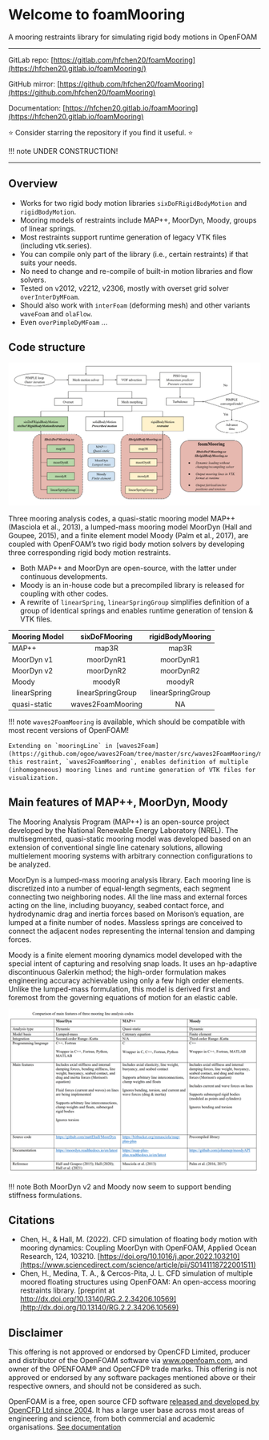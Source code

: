 # Welcome to foamMooring

A mooring restraints library for simulating rigid body motions in OpenFOAM

---

GitLab repo: [https://gitlab.com/hfchen20/foamMooring](https://hfchen20.gitlab.io/foamMooring/)

GitHub mirror: [https://github.com/hfchen20/foamMooring](https://github.com/hfchen20/foamMooring)

Documentation: [https://hfchen20.gitlab.io/foamMooring](https://hfchen20.gitlab.io/foamMooring)

:star: Consider starring the repository if you find it useful. :star:

!!! note
    UNDER CONSTRUCTION!

---

## Overview

- Works for two rigid body motion libraries `sixDoFRigidBodyMotion` and `rigidBodyMotion`.
- Mooring models of restraints include MAP++, MoorDyn, Moody, groups of linear springs.
- Most restraints support runtime generation of legacy VTK files (including vtk.series).
- You can compile only part of the library (i.e., certain restraints) if that suits your needs.
- No need to change and re-compile of built-in motion libraries and flow solvers.
- Tested on v2012, v2212, v2306, mostly with overset grid solver `overInterDyMFoam`.
- Should also work with `interFoam` (deforming mesh) and other variants `waveFoam` and `olaFlow`.
- Even `overPimpleDyMFoam` ...

## Code structure
![Flowchart of foamMooring](img/flowchart_foamMooring.svg)

Three mooring analysis codes, a quasi-static mooring model MAP++ (Masciola et al., 2013), a lumped-mass mooring model MoorDyn (Hall and Goupee, 2015), and a finite element model Moody (Palm et al., 2017), are coupled with OpenFOAM’s two rigid body motion solvers by developing three corresponding rigid body motion restraints.

- Both MAP++ and MoorDyn are open-source, with the latter under continuous developments. 
- Moody is an in-house code but a precompiled library is released for coupling with other codes.
- A rewrite of `linearSpring`, `linearSpringGroup` simplifies definition of a group of identical springs and enables runtime generation of tension & VTK files.

Mooring Model | sixDoFMooring | rigidBodyMooring
:------------ |:-------------:|:-----------:
MAP++         | map3R        | map3R 
MoorDyn v1    | moorDynR1    | moorDynR1
MoorDyn v2    | moorDynR2    | moorDynR2
Moody         | moodyR       | moodyR
linearSpring  | linearSpringGroup  | linearSpringGroup
quasi-static  | waves2FoamMooring  | NA

!!! note
    `waves2FoamMooring` is available, which should be compatible with most recent versions of OpenFOAM!

    Extending on `mooringLine` in [waves2Foam](https://github.com/ogoe/waves2Foam/tree/master/src/waves2FoamMooring/mooringLine), this restraint, `waves2FoamMooring`, enables definition of multiple (inhomogeneous) mooring lines and runtime generation of VTK files for visualization.

## Main features of MAP++, MoorDyn, Moody

The Mooring Analysis Program (MAP++) is an open-source project developed by the National Renewable Energy Laboratory (NREL). The multisegmented, quasi-static mooring model was developed based on an extension of conventional single line catenary solutions, allowing multielement mooring systems with arbitrary connection configurations to be analyzed. 

MoorDyn is a lumped-mass mooring analysis library. Each mooring line is discretized into a number of equal-length segments, each segment connecting two neighboring nodes. All the line mass and external forces acting on the line, including buoyancy, seabed contact force, and hydrodynamic drag and inertia forces based on Morison’s equation, are lumped at a finite number of nodes. Massless springs are conceived to connect the adjacent nodes representing the internal tension and damping forces. 

Moody is a finite element mooring dynamics model developed with the special intent of capturing and resolving snap loads. It uses an hp-adaptive discontinuous Galerkin method; the high-order formulation makes engineering accuracy achievable using only a few high order elements. Unlike the lumped-mass formulation, this model is derived first and foremost from the governing equations of motion for an elastic cable.

![Three mooring line codes](img/comparison_3_mooring_codes.PNG)

!!! note
    Both MoorDyn v2 and Moody now seem to support bending stiffness formulations.

## Citations
- Chen, H., & Hall, M. (2022). CFD simulation of floating body motion with mooring dynamics: Coupling MoorDyn with OpenFOAM,
Applied Ocean Research, 124, 103210. [https://doi.org/10.1016/j.apor.2022.103210](https://www.sciencedirect.com/science/article/pii/S0141118722001511)
- Chen, H., Medina, T. A., & Cercos-Pita, J. L. CFD simulation of multiple moored floating structures using OpenFOAM: An open-access mooring restraints library. [preprint at http://dx.doi.org/10.13140/RG.2.2.34206.10569](http://dx.doi.org/10.13140/RG.2.2.34206.10569)

## Disclaimer

This offering is not approved or endorsed by OpenCFD Limited, producer and distributor of the OpenFOAM software via www.openfoam.com, and owner of the OPENFOAM® and OpenCFD® trade marks. This offering is not approved or endorsed by any software packages mentioned above or their respective owners, and should not be considered as such.

OpenFOAM is a free, open source CFD software [released and developed by OpenCFD Ltd since 2004](http://www.openfoam.com/history/).
It has a large user base across most areas of engineering and science, from both commercial and academic organisations. [See documentation](http://www.openfoam.com/documentation)

